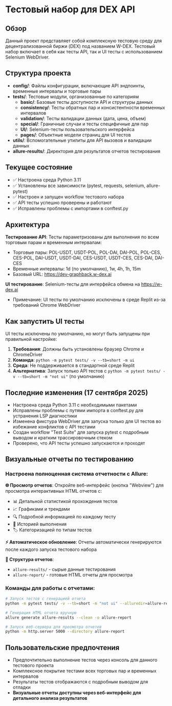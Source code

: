 # Тестовый набор для DEX API

## Обзор
Данный проект представляет собой комплексную тестовую среду для децентрализованной биржи (DEX) под названием W-DEX. Тестовый набор включает в себя как тесты API, так и UI тесты с использованием Selenium WebDriver.

## Структура проекта
- **config/**: Файлы конфигурации, включающие API эндпоинты, временные интервалы и торговые пары
- **tests/**: Тестовые модули, организованные по категориям
  - **basic/**: Базовые тесты доступности API и структуры данных
  - **consistency/**: Тесты обратных пар и консистентности временных интервалов
  - **validation/**: Тесты валидации данных (дата, цена, объем)
  - **special/**: Граничные случаи и тесты специфичные для пар
  - **UI/**: Selenium-тесты пользовательского интерфейса
  - **pages/**: Объектные модели страниц для UI тестов
- **utils/**: Вспомогательные утилиты для API вызовов и валидации данных
- **allure-results/**: Директория для результатов отчетов тестирования

## Текущее состояние
- ✅ Настроена среда Python 3.11
- ✅ Установлены все зависимости (pytest, requests, selenium, allure-pytest)
- ✅ Настроен и запущен workflow тестового набора
- ✅ API тесты успешно проверены и работают
- ✅ Исправлены проблемы с импортами в conftest.py

## Архитектура
**Тестирование API**: Тесты параметризованы для выполнения по всем торговым парам и временным интервалам:
- Торговые пары: POL-USDT, USDT-POL, POL-DAI, DAI-POL, POL-CES, CES-POL, DAI-USDT, USDT-DAI, CES-USDT, USDT-CES, CES-DAI, DAI-CES
- Временные интервалы: 1d (по умолчанию), 1w, 4h, 1h, 15m
- Базовый URL: https://dev-graphback.w-dex.ai

**UI тестирование**: Selenium-тесты для интерфейса обмена на https://w-dex.ai
- Примечание: UI тесты по умолчанию исключены в среде Replit из-за требований Chrome WebDriver

## Как запустить UI тесты
UI тесты исключены по умолчанию, но могут быть запущены при правильной настройке:
1. **Требования**: Должны быть установлены браузер Chrome и ChromeDriver
2. **Команда**: `python -m pytest tests/ -v --tb=short -m ui`
3. **Среда**: Не поддерживается в стандартной среде Replit
4. **Альтернатива**: Запуск только API тестов с `python -m pytest tests/ -v --tb=short -m "not ui"` (по умолчанию)

## Последние изменения (17 сентября 2025)
- Настроена среда Python 3.11 с необходимыми пакетами
- Исправлены проблемы с путями импорта в conftest.py для устранения LSP диагностики
- Изменена фикстура WebDriver для запуска только для UI тестов во избежание конфликтов с API тестами
- Создан workflow "Test Suite" для запуска pytest с подробным выводом и кратким трассировочным стеком
- Проверено, что API тесты успешно запускаются и проходят

## Визуальные отчеты по тестированию

### Настроена полноценная система отчетности с Allure:

**🌐 Просмотр отчетов**: Откройте веб-интерфейс (кнопка "Webview") для просмотра интерактивных HTML отчетов с:
- 📊 Детальной статистикой прохождения тестов
- 📈 Графиками и трендами  
- 🔍 Подробной информацией по каждому тесту
- 📝 Историей выполнения
- 🏷️ Категоризацией по типам тестов

**⚡ Автоматическое обновление**: Отчеты автоматически генерируются после каждого запуска тестового набора

**📁 Структура отчетов**:
- `allure-results/` - сырые данные тестирования  
- `allure-report/` - готовые HTML отчеты для просмотра

### Команды для работы с отчетами:
```bash
# Запуск тестов с генерацией отчета
python -m pytest tests/ -v --tb=short -m "not ui" --alluredir=allure-results

# Генерация HTML отчета вручную  
allure generate allure-results --clean -o allure-report

# Запуск веб-сервера для просмотра отчетов
python -m http.server 5000 --directory allure-report
```

## Пользовательские предпочтения
- Предпочтительно выполнение тестов через консоль для данного тестового проекта
- Комплексное покрытие тестами всех торговых пар и временных интервалов
- Результаты тестов отображаются с подробным выводом для отладки
- **Визуальные отчеты доступны через веб-интерфейс для детального анализа результатов**